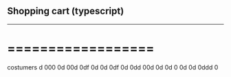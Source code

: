 ## Shopping cart (typescript)
---------------------------
==================
=================

costumers
d
000
0d
00d
0df
0d
0d
0df
0d
0dd
00d
0d
0d
0
0d
0d
0ddd
0
